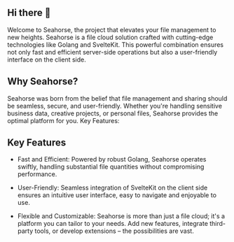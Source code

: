 ## Hi there 👋
Welcome to Seahorse, the project that elevates your file management to new heights. Seahorse is a file cloud solution crafted with cutting-edge technologies like Golang and SvelteKit. This powerful combination ensures not only fast and efficient server-side operations but also a user-friendly interface on the client side.

## Why Seahorse?
Seahorse was born from the belief that file management and sharing should be seamless, secure, and user-friendly. Whether you're handling sensitive business data, creative projects, or personal files, Seahorse provides the optimal platform for you.
Key Features:


## Key Features
- Fast and Efficient: Powered by robust Golang, Seahorse operates swiftly, handling substantial file quantities without compromising performance.

- User-Friendly: Seamless integration of SvelteKit on the client side ensures an intuitive user interface, easy to navigate and enjoyable to use.
- Flexible and Customizable: Seahorse is more than just a file cloud; it's a platform you can tailor to your needs. Add new features, integrate third-party tools, or develop extensions – the possibilities are vast.
